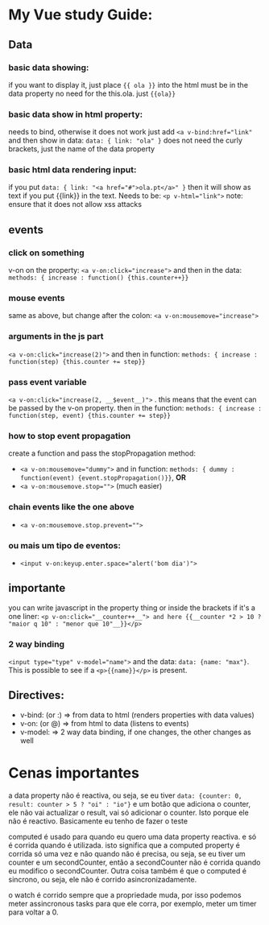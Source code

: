 # My Vue study Guide:

## Data
### basic data showing:
if you want to display it, just place `{{ ola }}` into the html
must be in the data property
no need for the this.ola. just `{{ola}}`

### basic data show in html property:
needs to bind, otherwise it does not work
just add `<a v-bind:href="link"` and then show in data: `data: { link: "ola" }`
does not need the curly brackets, just the name of the data property

### basic html data rendering input:
if you put `data: { link: "<a href="#">ola.pt</a>" }` then it will show as text if you put {{link}} in the text.
Needs to be:
`<p v-html="link">`
note: ensure that it does not allow xss attacks

## events
### click on something
v-on on the property: `<a v-on:click="increase">` and then in the data: `methods: { increase : function() {this.counter++}}`
### mouse events
same as above, but change after the colon: `<a v-on:mousemove="increase">` 
### arguments in the js part
`<a v-on:click="increase(2)">` and then in function:
`methods: { increase : function(step) {this.counter += step}}`
### pass event variable
`<a v-on:click="increase(2, __$event__)">` . this means that the event can be passed by the v-on property.
then in the function: `methods: { increase : function(step, event) {this.counter += step}}`
### how to stop event propagation
create a function and pass the stopPropagation method:
 - `<a v-on:mousemove="dummy">` and in function: `methods: { dummy : function(event) {event.stopPropagation()}}`, __OR__
 - `<a v-on:mousemove.stop="">` (much easier)
### chain events like the one above
 - `<a v-on:mousemove.stop.prevent="">`
### ou mais um tipo de eventos:
 - `<input v-on:keyup.enter.space="alert('bom dia')">`
## importante
you can write javascript in the property thing or inside the brackets if it's a one liner:
`<p v-on:click="__counter++__"> and here {{__counter *2 > 10 ? "maior q 10" : "menor que 10"__}}</p>`
### 2 way binding
`<input type="type" v-model="name">` and the data: `data: {name: "max"}`.
This is possible to see if a `<p>{{name}}</p>` is present.

## Directives:
 - v-bind: (or :) => from data to html (renders properties with data values)
 - v-on:  (or @)	=> from html to data (listens to events)
 - v-model:		=> 2 way data binding, if one changes, the other changes as well


# Cenas importantes
a data property não é reactiva, ou seja, se eu tiver `data: {counter: 0, result: counter > 5 ? "oi" : "io"}` e um botão que adiciona o counter, ele não vai actualizar o result, vai só adicionar o counter. Isto porque ele não é reactivo.
Basicamente eu tenho de fazer o teste

computed é usado para quando eu quero uma data property reactiva. e só é corrida quando é utilizada. isto significa que a computed property é corrida só uma vez e não quando não é precisa, ou seja, se eu tiver um counter e um secondCounter, então a secondCounter não é corrida quando eu modifico o secondCounter.
Outra coisa também é que o computed é sincrono, ou seja, ele não é corrido asincronizadamente.

o watch é corrido sempre que a propriedade muda, por isso podemos meter assincronous tasks para que ele corra, por exemplo, meter um timer para voltar a 0.
